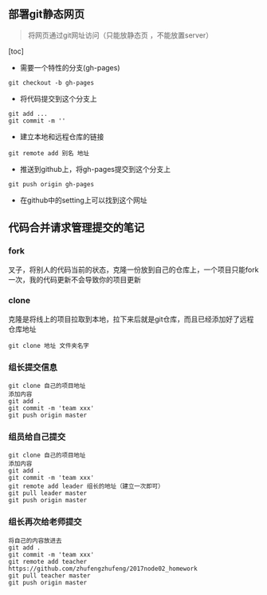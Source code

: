 ## 部署git静态网页
> 将网页通过git网址访问（只能放静态页   ，不能放置server）

[toc]

- 需要一个特性的分支(gh-pages)
```
git checkout -b gh-pages
```
- 将代码提交到这个分支上
```
git add ...
git commit -m ''
```
- 建立本地和远程仓库的链接
```
git remote add 别名 地址
```
- 推送到github上，将gh-pages提交到这个分支上
```
git push origin gh-pages
```
- 在github中的setting上可以找到这个网址

## 代码合并请求管理提交的笔记 
### fork
叉子，将别人的代码当前的状态，克隆一份放到自己的仓库上，一个项目只能fork一次，我的代码更新不会导致你的项目更新 
### clone
克隆是将线上的项目拉取到本地，拉下来后就是git仓库，而且已经添加好了远程仓库地址 
```
git clone 地址 文件夹名字

```
### 组长提交信息 
```
git clone 自己的项目地址
添加内容
git add .
git commit -m 'team xxx'
git push origin master

```
### 组员给自己提交
```
git clone 自己的项目地址
添加内容
git add .
git commit -m 'team xxx'
git remote add leader 组长的地址（建立一次即可）
git pull leader master
git push origin master

```
### 组长再次给老师提交
```
将自己的内容放进去
git add .
git commit -m 'team xxx'
git remote add teacher https://github.com/zhufengzhufeng/2017node02_homework
git pull teacher master
git push origin master
 
```

 
